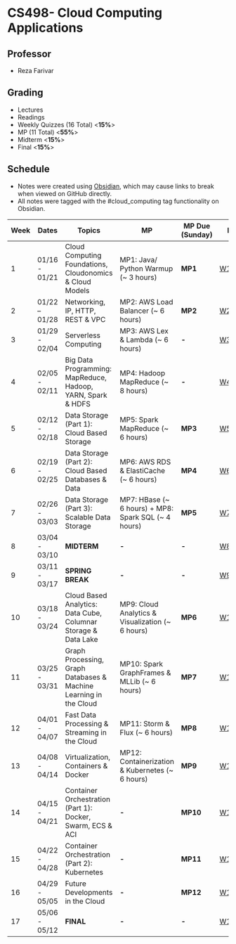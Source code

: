 # CS498- Cloud Computing Applications

## Professor

- Reza Farivar

## Grading

- Lectures
- Readings
- Weekly Quizzes (16 Total) <**15%**>
- MP (11 Total) <**55%**>
- Midterm <**15%**>
- Final <**15%**>

## Schedule

- Notes were created using [Obsidian](https://obsidian.md/), which may cause links to break when viewed on GitHub directly.
- All notes were tagged with the #cloud_computing tag functionality on Obsidian.

| Week | Dates | Topics | MP | MP Due (Sunday) | **Notes** | Additional |
| ---- | ---- | ---- | ---- | ---- | ---- | ---- |
| 1 | 01/16 - 01/21 | Cloud Computing Foundations, Cloudonomics & Cloud Models | MP1: Java/ Python Warmup (~ 3 hours) | **MP1** | [W1Notes](W1Notes.md) |  |
| 2 | 01/22 – 01/28 | Networking, IP, HTTP, REST & VPC | MP2: AWS Load Balancer (~ 6 hours) | **MP2** | [W2Notes](W2Notes.md) | [MP2- AWS Study](../../O'Reilly/Amazon%20Web%20Services%20(AWS),%203rd%20Edition/README.md) |
| 3 | 01/29 - 02/04 | Serverless Computing | MP3: AWS Lex & Lambda (~ 6 hours) | **-** | [W3Notes](W3/W3Notes.md) |  |
| 4 | 02/05 - 02/11 | Big Data Programming: MapReduce, Hadoop, YARN, Spark & HDFS | MP4: Hadoop MapReduce (~ 8 hours) | **-** | [W4Notes](W4/W4Notes.md) |  |
| 5 | 02/12 - 02/18 | Data Storage (Part 1): Cloud Based Storage | MP5: Spark MapReduce (~ 6 hours) | **MP3** | [W5Notes](W5/W5Notes.md) |  |
| 6 | 02/19 - 02/25 | Data Storage (Part 2): Cloud Based Databases & Data | MP6: AWS RDS & ElastiCache (~ 6 hours) | **MP4** | [W6Notes](W6/W6Notes.md) |  |
| 7 | 02/26 - 03/03 | Data Storage (Part 3): Scalable Data Storage | MP7: HBase (~ 6 hours) + MP8: Spark SQL (~ 4 hours) | **MP5** | [W7Notes](W7/W7Notes.md) |  |
| 8 | 03/04 - 03/10 | **MIDTERM** | **-** | **-** | [W8Notes](W8/W8Notes.md) |  |
| 9 | 03/11 - 03/17 | **SPRING BREAK** | **-** | **-** | [W9Notes](W9/W9Notes.md) |  |
| 10 | 03/18 - 03/24 | Cloud Based Analytics: Data Cube, Columnar Storage & Data Lake | MP9: Cloud Analytics & Visualization (~ 6 hours) | **MP6** | [W10Notes](W10/W10Notes.md) |  |
| 11 | 03/25 - 03/31 | Graph Processing, Graph Databases & Machine Learning in the Cloud | MP10: Spark GraphFrames & MLLib (~ 6 hours) | **MP7** | [W11Notes](W11/W11Notes.md) |  |
| 12 | 04/01 - 04/07 | Fast Data Processing & Streaming in the Cloud | MP11: Storm & Flux (~ 6 hours) | **MP8** | [W12Notes](W12/W12Notes.md) |  |
| 13 | 04/08 - 04/14 | Virtualization, Containers & Docker | MP12: Containerization & Kubernetes (~ 6 hours) | **MP9** | [W13Notes](W13/W13Notes.md) |  |
| 14 | 04/15 - 04/21 | Container Orchestration (Part 1): Docker, Swarm, ECS & ACI | **-** | **MP10** | [W14Notes](W14/W14Notes.md) |  |
| 15 | 04/22 - 04/28 | Container Orchestration (Part 2): Kubernetes | **-** | **MP11** | [W15Notes](W15/W15Notes.md) |  |
| 16 | 04/29 - 05/05 | Future Developments in the Cloud | **-** | **MP12** | [W16Notes](W16/W16Notes.md) |  |
| 17 | 05/06 - 05/12 | **FINAL** | **-** | **-** | [W17Notes](W17/W17Notes.md) |  |
